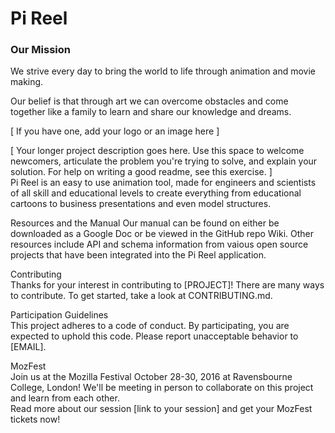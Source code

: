 # Pi Reel

### Our Mission   
We strive every day to bring the world to life through animation and movie making.

Our belief is that through art we can overcome obstacles and come together like a family to learn and share our knowledge and dreams.

[ If you have one, add your logo or an image here ]  

[ Your longer project description goes here. Use this space to welcome newcomers, articulate the problem you're trying to solve, and explain your solution. For help on writing a good readme, see this exercise. ]  
  Pi Reel is an easy to use animation tool, made for engineers and scientists of all skill and educational levels to create everything from educational cartoons to business presentations and even model structures.  

Resources and the Manual 
  Our manual can be found on either be downloaded as a Google Doc or be viewed in the GitHub repo Wiki. Other resources include API and schema information from vaious
  open source projects that have been integrated into the Pi Reel application.

Contributing  
Thanks for your interest in contributing to [PROJECT]! There are many ways to contribute. To get started, take a look at CONTRIBUTING.md.  

Participation Guidelines  
This project adheres to a code of conduct. By participating, you are expected to uphold this code. Please report unacceptable behavior to [EMAIL].  

MozFest  
Join us at the Mozilla Festival October 28-30, 2016 at Ravensbourne College, London! We'll be meeting in person to collaborate on this project and learn from each other.  
Read more about our session [link to your session] and get your MozFest tickets now!


